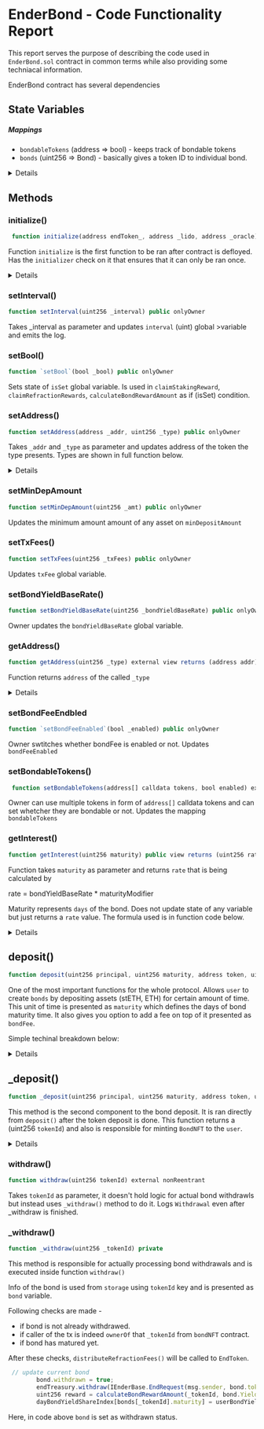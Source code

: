 # EnderBond - Code Functionality Report

This report serves the purpose of describing the code used in `EnderBond.sol` contract in common terms while also providing some techniacal information.

EnderBond contract has several dependencies

<!-- # Table of contents -->

<!-- <summary>Introduction, Resources, and Prerequisites</summary>
<ol>
<li><a href="#link-to-video-coming-soon">Link to video: *Coming soon...*</a></li>
<li><a href="#resources-for-this-course">Resources For This Course</a></li>
<li><a href="#prerequisites">Prerequisites</a></li>
<li><a href="#outcome">Outcome</a></li>
<li><a href="#functions">Functions</a>
  <ul>
    <li><a href="#initialize-function">initialize</a></li>
    <li><a href="#deposit-function">deposit</a></li>
  </ul>
</li>
</ol>

<summary><a href="#curriculum">Curriculum</a></summary> -->

## State Variables

##### Mappings

-   `bondableTokens` (address => bool) - keeps track of bondable tokens
-   `bonds` (uint256 => Bond) - basically gives a token ID to individual bond.
<details>

```javascript
struct Bond {
        bool withdrawn; // The withdrawn status of the bond
        uint256 principal; // The principal amount of the bond
        // uint256 endAmt; // The END token amount of deposit
        uint256 startTime; // Timestamp of the bond
        uint256 maturity; // The maturity date of the bond
        address token; // The token used for the bond
        uint256 bondFee; // bond fee self-set
        uint256 depositPrincipal;
        uint256 rewardPrincipal;
        uint256 refractionSIndex;
        uint256 stakingSendIndex;
        uint256 YieldIndex;
    }
```

</details>

## Methods

### initialize()

```javascript
 function initialize(address endToken_, address _lido, address _oracle) public initializer
```

Function `initialize` is the first function to be ran after contract is defloyed. Has the `initializer` check on it that ensures that it can only be ran once.

<details>
Takes 3 parameters -

-   endToken\_ - Sets address of END token
-   \_lido - Takes lido address
-   \_oracle - Takes oracle address

Updates following once ran.

1. `__Ownable_init();` - Ownable contract initializer
2. `__EIP712_init("EnderBond", "1");` - Initializes
3. `rateOfChange = 100` - NEED EXPLANING
4. `lido = _lido;` - set lido address from parameters
5. `minDepositAmount = 1000000000000000;` - 0.001 eth
6. `enderOracle = IEnderOracle(_oracle);` - set oracle address from parameters
7. `bondYieldBaseRate = 100;` set bond yield base rate to 100
8. `SECONDS_IN_DAY = 600;` - 600 is 10 mins (1 per sec)
9. `interval = 10 * 60;` - 10 mins
10. `lastTimeStamp = block.timestamp;` - current timestamp
11. `lastDay = block.timestamp / SECONDS_IN_DAY;`
12. `setBondFeeEnabled(true);` - comments say this function is not used

<details>

```javascript
  function initialize(address endToken_, address _lido, address _oracle) public initializer {
        __Ownable_init();
        __EIP712_init("EnderBond", "1");
        rateOfChange = 100;
        lido = _lido;
        setAddress(endToken_, 2);
        // todo set the value according to doc
        minDepositAmount = 1000000000000000;
        txFees = 200;
        enderOracle = IEnderOracle(_oracle);
        bondYieldBaseRate = 100;
        SECONDS_IN_DAY = 600; // note for testing purpose we have set it to 10 mint
        interval = 10 * 60; // note for testing purpose we have set it to 10 mint
        lastTimeStamp = block.timestamp;
        lastDay = block.timestamp / SECONDS_IN_DAY;

        //this function is not used
        setBondFeeEnabled(true);
    }

```

</details>
</details>

### setInterval()

```javascript
function setInterval(uint256 _interval) public onlyOwner
```

Takes \_interval as parameter and updates `interval` (uint) global >variable and emits the log.

### setBool()

```javascript
function `setBool`(bool _bool) public onlyOwner
```

Sets state of `isSet` global variable.
Is used in `claimStakingReward`, `claimRefractionRewards`, `calculateBondRewardAmount` as if (isSet) condition.

### setAddress()

```javascript
function setAddress(address _addr, uint256 _type) public onlyOwner
```

Takes `_addr` and `_type` as parameter and updates address of the token the type presents. Types are shown in full function below.

<details>

```javascript
  function setAddress(address _addr, uint256 _type) public onlyOwner {
        if (_addr == address(0)) revert ZeroAddress();

        if (_type == 1) endTreasury = IEnderTreasury(_addr);
        else if (_type == 2) endToken = _addr;
        else if (_type == 3) bondNFT = IBondNFT(_addr);
        else if (_type == 4) endSignature = _addr;
        else if (_type == 5) lido = _addr;
        else if (_type == 6) stEth = _addr;
        else if (_type == 7) keeper = _addr;
        else if (_type == 8) endStaking = IEnderStaking(_addr);

        emit AddressSet(_type, _addr);
    }

```

</details>

### setMinDepAmount

```javascript
function setMinDepAmount(uint256 _amt) public onlyOwner
```

Updates the minimum amount amount of any asset on `minDepositAmount`

### setTxFees()

```javascript
function setTxFees(uint256 _txFees) public onlyOwner
```

Updates `txFee` global variable.

### setBondYieldBaseRate()

```javascript
function setBondYieldBaseRate(uint256 _bondYieldBaseRate) public onlyOwner
```

Owner updates the `bondYieldBaseRate` global variable.

### getAddress()

```javascript
function getAddress(uint256 _type) external view returns (address addr)
```

Function returns `address` of the called `_type`

<details>

```javascript
   function getAddress(uint256 _type) external view returns (address addr) {
        if (_type == 1) addr = address(endTreasury);
        else if (_type == 2) addr = endToken;
        else if (_type == 3) addr = address(bondNFT);
        else if (_type == 4) addr = endSignature;
        else if (_type == 5) addr = lido;
    }
```

</details>

### setBondFeeEndbled

```javascript
function `setBondFeeEnabled`(bool _enabled) public onlyOwner
```

Owner swtitches whether bondFee is enabled or not. Updates `bondFeeEnabled`

### setBondableTokens()

```javascript
 function setBondableTokens(address[] calldata tokens, bool enabled) external onlyOwner
```

Owner can use multiple tokens in form of `address[]` calldata tokens and can set whetcher they are bondable or not. Updates the mapping `bondableTokens`

### getInterest()

```javascript
function getInterest(uint256 maturity) public view returns (uint256 rate)
```

Function takes `maturity` as parameter and returns `rate` that is being calculated by

rate = bondYieldBaseRate \* maturityModifier

Maturity represents `days` of the bond. Does not update state of any variable but just returns a `rate` value. The formula used is in function code below.

<details>

```javascript
     function getInterest(uint256 maturity) public view returns (uint256 rate) {
        uint256 maturityModifier;
        //Todo make it dynamic in phase 2
        unchecked {
            if (maturity >= 360) maturityModifier = 150;
            if (maturity >= 320 && maturity < 360) maturityModifier = 140;
            if (maturity >= 280 && maturity < 320) maturityModifier = 130;
            if (maturity >= 260 && maturity < 280) maturityModifier = 125;
            if (maturity >= 220 && maturity < 260) maturityModifier = 120;
            if (maturity >= 180 && maturity < 220) maturityModifier = 115;
            if (maturity >= 150 && maturity < 180) maturityModifier = 110;
            if (maturity >= 120 && maturity < 150) maturityModifier = 105;
            if (maturity >= 90 && maturity < 120) maturityModifier = 100;
            if (maturity >= 60 && maturity < 90) maturityModifier = 90;
            if (maturity >= 30 && maturity < 60) maturityModifier = 85;
            if (maturity >= 15 && maturity < 30) maturityModifier = 80;
            if (maturity >= 7 && maturity < 15) maturityModifier = 70;
            rate = bondYieldBaseRate * maturityModifier;
        }
    }
```

</details>

## deposit()

```javascript
function deposit(uint256 principal, uint256 maturity, address token, uint256 bondFee) private returns (uint256 tokenId)
```

One of the most important functions for the whole protocol. Allows `user` to create `bonds` by depositing assets (stETH, ETH) for certain amount of time. This unit of time is presented as `maturity` which defines the days of bond maturity time. It also gives you option to add a fee on top of it presented as `bondFee`.

Simple techinal breakdown below:

<details>

Takes following parameters:

-   `uint256 principal` - the principal amount of bond the user wants to deposit.
-   `uint256 maturity` - the number of days of the bond the user wants to deposit.
-   ` address token` - the address of the bond the user wants to deposit.
-   `uint256 bondFee` - the amount of bond the user wants to deposit.

and returns `tokenId`

If the following conditions are true, the transaction will be rejected (revert)

-   `principal` is lower than `minDepositAmount`
-   `maturity` is lower than 7 or is greater than 365
-   `token` is not equal to `address(0)` and the token is not bondable inside `bondableTokens` mapping.
-   `bondFee` is smaller than or equal to 0 or greater than 100.

This checks are performed first and after ensuring these the following function is ran.

```
IEndToken(endToken).distributeRefractionFees();
```

This runs the function `distributeRefractionFees` in endToken address.

<details>

```javascript
function distributeRefractionFees() external onlyRole(ENDERBOND_ROLE) {
        // if (lastEpoch + 1 days > block.timestamp) revert InvalidEarlyEpoch();
        uint256 feesToTransfer = refractionFeeTotal;
        if (feesToTransfer != 0) {
            refractionFeeTotal = 0;
            lastEpoch = block.timestamp;
            if (feesToTransfer != 0) {
                _approve(address(this), enderBond, feesToTransfer);
                IEnderBond(enderBond).epochRewardShareIndex(feesToTransfer);
                // _transfer(address(this), enderBond, feesToTransfer);
                emit RefractionFeesDistributed(enderBond, feesToTransfer);
            }
        }
    }
```

</details>

Then proceeds the actual token transfer, it is checked if the token is native or an erc20.

-   If the `token` == `address(0)` then what follows is first it makes sure if `msg.value` which is amount of native tokens (eth) is equal to the `principal` amount. Then after confirming a transfer call is made to `lido` address

```javascript
(bool suc, ) = payable(lido).call{value: msg.value}(abi.encodeWithSignature("submit()"));
```

This submit `principal` amount into Lido contract using their `submit()` method.

```javascript
function submit(address _referral) payable returns (uint256)
```

Which presumebly mints and sends stETH to `EnderBond` address from Lido address.

The submit call is made to Lido contract which takes \_referral as a parameter. Success of this .call to Lido address is awaited before proceeding. Then .transfer function is called to `stEth` address

```javascript
IERC20(stEth).transfer(address(endTreasury), IERC20(stEth).balanceOf(address(this)));
```

which transfers all the stETH balance of `EnderBond` address to `endTreasury` address and ends the flow of native token to the treasury.

-   Else other condition is if `token` is an ERC20 the `token` of `principal` amount is sent directly to `endTreasury` using

```javascript
IERC20(token).transferFrom(msg.sender, address(endTreasury), principal);
```

Thus ends the flow of deposits itself has ended yet the return of the `tokenId` from the function itself is defined by

```javascript
tokenId = _deposit(principal, maturity, token, bondFee);
```

Call to `_deposit` is made with `principal`, `maturity`, `token`, and `bondFee` as arguments which were all provided by our `depost` function itself.
Lastly

```javascript
epochBondYieldShareIndex();
// IEnderStaking(endStaking).epochStakingReward(stEth);
emit Deposit(msg.sender, tokenId, principal, maturity, token);

```

`epochBondYieldShareIndex` function is called `Deposit` event is called and the method comes to an end.

Full code:

<details>

```javascript
    function deposit(
        uint256 principal,
        uint256 maturity,
        uint256 bondFee,
        address token
    ) external payable nonReentrant returns (uint256 tokenId) {
        console.log("Deposited Amount:- ", principal);
        console.log("Maturity:- ", maturity);
        console.log("Bond Fees:- ", bondFee);
        if (principal < minDepositAmount) revert InvalidAmount();
        if (maturity < 7 || maturity > 365) revert InvalidMaturity();
        if (token != address(0) && !bondableTokens[token]) revert NotBondableToken();
        if (bondFee <= 0 || bondFee > 100) revert InvalidBondFee();
        IEndToken(endToken).distributeRefractionFees();

        // token transfer
        if (token == address(0)) {
            if (msg.value != principal) revert InvalidAmount();
            (bool suc, ) = payable(lido).call{value: msg.value}(abi.encodeWithSignature("submit()"));
            require(suc, "lido eth deposit failed");
            IERC20(stEth).transfer(address(endTreasury), IERC20(stEth).balanceOf(address(this)));
        } else {
            // send directly to the ender treasury
            IERC20(token).transferFrom(msg.sender, address(endTreasury), principal);
        }
        tokenId = _deposit(principal, maturity, token, bondFee);
        epochBondYieldShareIndex();
        // IEnderStaking(endStaking).epochStakingReward(stEth);
        emit Deposit(msg.sender, tokenId, principal, maturity, token);
    }

```

</details>

This is how intended flow of the function is according to the code.

-   Accept the basic bond details
-   Check for requirements
-   Check if `token` is whether ETH or ERC20
-   If ETH (address`(0)`)

    -   then ETH is sent to Lido
    -   inturn which mints stETH to `EnderBond` contract
    -   and transfer that stETH to `endTreasury` from `EnderBond` contract.

-   Else

    -   transfer that `token` ERC20 from `user` to `endTreasury`.

-   And finally define tokenId by calling \_deposit function.
-   epochBondYieldShareIndex() is ran and we log the `Deposit` details.

</details>

## \_deposit()

```javascript
function _deposit(uint256 principal, uint256 maturity, address token, uint256 bondFee) private returns (uint256 tokenId)
```

This method is the second component to the bond deposit. It is ran directly from `deposit()` after the token deposit is done. This function returns a (uint256 `tokenId`) and also is responsible for minting `BondNFT` to the `user`.

<details>

It starts off by making an external call to `endTreasury` on `depositTreasury`.

<br>

> EnderTreasury.sol - depositTreasury() :

<details>

```javascript
   function depositTreasury(EndRequest memory param, uint256 amountRequired) external onlyBond {
        unchecked {
            if (amountRequired > 0) {
                withdrawFromStrategy(param.stakingToken, priorityStrategy, amountRequired);
            }
            epochDeposit += param.tokenAmt;
            fundsInfo[param.stakingToken] += param.tokenAmt;
        }
    }
```

The `EndRequest memory param` gets passed in call here, which is basically a data structure of following:

```javascript
    // IEnderBase.sol code
    struct EndRequest {
        address account;
        address stakingToken; // non-zero address: stETH, zero address: ETH
        uint256 tokenAmt;
    }
```

</details>

the `depositTreasury` call is made with following parameters: `msg.sender` (EnderBond) for account, `token` as adress of the token, `principal` as as the total amount of tokens sent. These are all packed into `param` and assed on while the `amountRequired` is calculated by `getLoopCount()`.

```javascript
(EndRequest memory param, uint256 amountRequired)
```

After calling treasury external call we update the `principal` based on the fee set by the `user`.

```javascript
principal = (principal * (100 - bondFee)) / 100;
```

Next step is actually minting the BondNFT. This is done by the following code. `msg.sender` in this case will be the `user` who executed this tx all the way from `deposit`.

```javascript
tokenId = bondNFT.mint(msg.sender);
```

`.mint` will return a `uint256` which we will directly assign to `tokenId`. Which will basically be assigned as main `key` to `bonds` mapping which is again, built using assigning a `uint256` to `Bond` object.

Later some mappings and global storages are updated. `availableFundsAtMaturity` (mapping) is calculated and so is `rewardPrinciple` using `calculateRefractionData` which returns us the value for it.

```javascript
  availableFundsAtMaturity[(block.timestamp + ((maturity - 4) * SECONDS_IN_DAY)) / SECONDS_IN_DAY] += principal;
        (, uint256 rewardPrinciple) = calculateRefractionData(principal, maturity, tokenId);

        rewardSharePerUserIndex[tokenId] = rewardShareIndex;
        rewardSharePerUserIndexSend[tokenId] = rewardShareIndexSend;
        userBondYieldShareIndex[tokenId] = bondYieldShareIndex;
```

With this `rewardSharePerUserIndex`, `rewardSharePerUserIndexSend`, `userBondYieldShareIndex` mappings all assigned key of `tokenId`, are updated with current values of `rewardShareIndex`, `rewardShareIndexSend`, `bondYieldShareIndex` respectively, which are the state varibles.

Then `depositPrincipal` is calculated with the following, which makes use of `getInterest` method

```javascript
uint256 depositPrincipal = (getInterest(maturity) * ((100 + (bondFee))) * rewardPrinciple) / (365 * 100); // note we have to change 1e8 to 1e18
        depositPrincipalAtMaturity[
            (block.timestamp + ((maturity) * SECONDS_IN_DAY)) / SECONDS_IN_DAY
        ] += depositPrincipal;
```

and the following global storages are updated.

```javascript
totalDeposit += principal;
totalRewardPrincipal += depositPrincipal;
userBondPrincipalAmount[tokenId] = depositPrincipal;
totalBondPrincipalAmount += depositPrincipal;
```

Whose pepose is self explanatory by their name.

Finally `tokenId` that was generated by minting from `bondNft` contract to the user, is pushed into `bonds` mapping, which again holds info of all bonds directly connected to their tokenId.

```javascript
bonds[tokenId] = Bond(
    false,
    principal,
    block.timestamp,
    maturity,
    token,
    bondFee,
    depositPrincipal,
    rewardPrinciple,
    0, // refractionSIndex
    0, // stakingSendIndex
    0, // YieldIndex
);
```

Full code:

<details>

```javascript
function _deposit(
        uint256 principal,
        uint256 maturity,
        address token,
        uint256 bondFee
    ) private returns (uint256 tokenId) {
        endTreasury.depositTreasury(IEnderBase.EndRequest(msg.sender, token, principal), getLoopCount());
        principal = (principal * (100 - bondFee)) / 100;
        // uint256 timeNow = block.timestamp / SECONDS_IN_DAY;
        // dayToBondYieldShareUpdation[timeNow].push(block.timestamp + (maturity * SECONDS_IN_DAY));

        // mint bond nft
        tokenId = bondNFT.mint(msg.sender);
        availableFundsAtMaturity[(block.timestamp + ((maturity - 4) * SECONDS_IN_DAY)) / SECONDS_IN_DAY] += principal;

        (, uint256 rewardPrinciple) = calculateRefractionData(principal, maturity, tokenId);

        rewardSharePerUserIndex[tokenId] = rewardShareIndex;
        rewardSharePerUserIndexSend[tokenId] = rewardShareIndexSend;
        userBondYieldShareIndex[tokenId] = bondYieldShareIndex;

        uint256 depositPrincipal = (getInterest(maturity) * ((100 + (bondFee))) * rewardPrinciple) / (365 * 100); // note we have to change 1e8 to 1e18
        depositPrincipalAtMaturity[
            (block.timestamp + ((maturity) * SECONDS_IN_DAY)) / SECONDS_IN_DAY
        ] += depositPrincipal;

        totalDeposit += principal;
        totalRewardPrincipal += depositPrincipal;
        userBondPrincipalAmount[tokenId] = depositPrincipal;
        totalBondPrincipalAmount += depositPrincipal;

        // save bond info
        bonds[tokenId] = Bond(
            false,
            principal,
            block.timestamp,
            maturity,
            token,
            bondFee,
            depositPrincipal,
            rewardPrinciple,
            0,
            0,
            0
        );
    }

```

</details>

<br>
After pushing this info the function comes to an end.

This is how intended flow of the function `_deposit` is according to the code.

-   Gets triggered from inside `deposit()` and gets passed the bond details.
-   Bond info is sent into `endTreasury` using `depositTreasury`.
-   `BondNFT` is minted to `user`.
-   Updates `availableFundsAtMaturity` mapping and gets `rewardPrinciple` from `calculateRefractionData()`
-   `rewardSharePerUserIndex` , `rewardSharePerUserIndexSend` and `userBondYieldShareIndex` mappings are updated using `tokenId` as key.
-   Calculates `rewardPrinciple`.
-   Calculate `depositPrincipalAtMaturity` mapping.
-   Update the following `totalDeposit`, `totalRewardPrincipal`, `userBondPrincipalAmount`, `totalBondPrincipalAmount`.
-   Push bond details and functions ends.

</details>

### withdraw()

```javascript
function withdraw(uint256 tokenId) external nonReentrant
```

Takes `tokenId` as parameter, it doesn't hold logic for actual bond withdrawls but instead uses `_withdraw()` method to do it. Logs `Withdrawal` even after \_withdraw is finished.

### \_withdraw()

```javascript
function _withdraw(uint256 _tokenId) private
```

This method is responsible for actually processing bond withdrawals and is executed inside function `withdraw()`

Info of the bond is used from `storage` using `tokenId` key and is presented as `bond` variable.

Following checks are made -

-   if bond is not already withdrawed.
-   if caller of the tx is indeed `ownerOf` that `_tokenId` from `bondNFT` contract.
-   if bond has matured yet.

After these checks, `distributeRefractionFees()` will be called to `EndToken`.

```javascript
 // update current bond
        bond.withdrawn = true;
        endTreasury.withdraw(IEnderBase.EndRequest(msg.sender, bond.token, bond.principal), getLoopCount());
        uint256 reward = calculateBondRewardAmount(_tokenId, bond.YieldIndex);
        dayBondYieldShareIndex[bonds[_tokenId].maturity] = userBondYieldShareIndex[_tokenId];
```

Here, in code above `bond` is set as withdrawn status.

